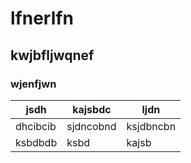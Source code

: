 # lfnerlfn
## kwjbfljwqnef
### wjenfjwn

jsdh | kajsbdc | ljdn
--- | --- | ---
dhcibcib | sjdncobnd | ksjdbncbn
ksbdbdb | ksbd | kajsb
